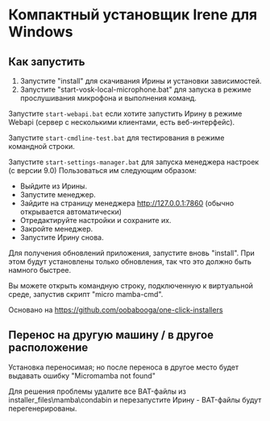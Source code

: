 # Компактный установщик Irene для Windows

## Как запустить

1. Запустите "install" для скачивания Ирины и установки зависимостей. 
2. Запустите "start-vosk-local-microphone.bat" для запуска в режиме прослушивания микрофона и выполнения команд.

Запустите `start-webapi.bat` если хотите запустить Ирину в режиме Webapi (сервер с несколькими клиентами, есть веб-интерфейс).

Запустите `start-cmdline-test.bat` для тестирования в режиме командной строки.

Запустите `start-settings-manager.bat` для запуска менеджера настроек (с версии 9.0)
Пользоваться им следующим образом:
- Выйдите из Ирины.
- Запустите менеджер.
- Зайдите на страницу менеджера http://127.0.0.1:7860 (обычно открывается автоматически)
- Отредактируйте настройки и сохраните их.
- Закройте менеджер.
- Запустите Ирину снова.

Для получения обновлений приложения, запустите вновь "install".
При этом будут установлены только обновления, так что это должно быть намного быстрее.

Вы можете открыть командную строку, подключенную к виртуальной среде, запустив скрипт "micro mamba-cmd".

Основано на https://github.com/oobabooga/one-click-installers

## Перенос на другую машину / в другое расположение

Установка переносимая; но после переноса в другое место будет выдавать ошибку "Micromamba not found"

Для решения проблемы удалите все BAT-файлы из installer_files\mamba\condabin и перезапустите Ирину - 
BAT-файлы будут перегенерированы.